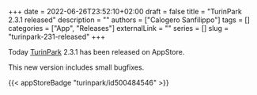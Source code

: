 +++
date = 2022-06-26T23:52:10+02:00
draft = false
title = "TurinPark 2.3.1 released"
description = ""
authors = ["Calogero Sanfilippo"]
tags = []
categories = ["App", "Releases"]
externalLink = ""
series = []
slug = "turinpark-231-released"
+++

Today [TurinPark](/apps/turinpark) 2.3.1 has been released on AppStore.

This new version includes small bugfixes.

{{< appStoreBadge "turinpark/id500484546" >}}

